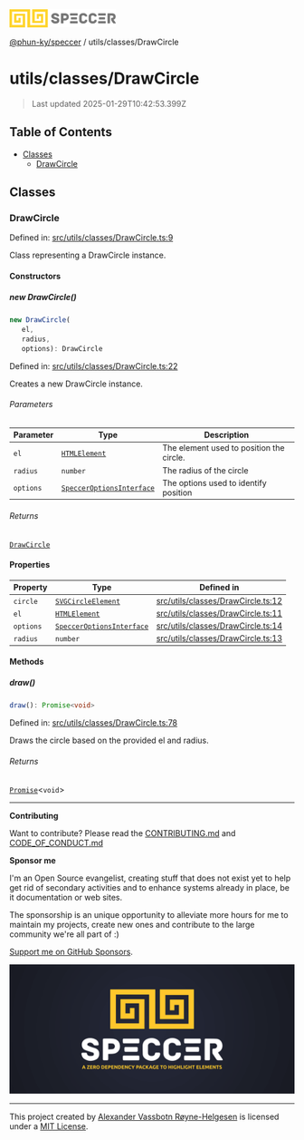 <div>
  <img alt="SPECCER logo" src="https://raw.githubusercontent.com/phun-ky/speccer/main/public/logo-speccer-horizontal-colored-package.svg?raw=true" style="max-height:32px;" />
</div>

[@phun-ky/speccer](../../README.md) / utils/classes/DrawCircle

# utils/classes/DrawCircle

> Last updated 2025-01-29T10:42:53.399Z

## Table of Contents

- [Classes](#classes)
  - [DrawCircle](#drawcircle)

## Classes

### DrawCircle

Defined in: [src/utils/classes/DrawCircle.ts:9](https://github.com/phun-ky/speccer/blob/main/src/utils/classes/DrawCircle.ts#L9)

Class representing a DrawCircle instance.

#### Constructors

##### new DrawCircle()

```ts
new DrawCircle(
   el,
   radius,
   options): DrawCircle
```

Defined in: [src/utils/classes/DrawCircle.ts:22](https://github.com/phun-ky/speccer/blob/main/src/utils/classes/DrawCircle.ts#L22)

Creates a new DrawCircle instance.

###### Parameters

| Parameter | Type                                                                        | Description                              |
| --------- | --------------------------------------------------------------------------- | ---------------------------------------- |
| `el`      | [`HTMLElement`](https://developer.mozilla.org/docs/Web/API/HTMLElement)     | The element used to position the circle. |
| `radius`  | `number`                                                                    | The radius of the circle                 |
| `options` | [`SpeccerOptionsInterface`](../../types/speccer.md#specceroptionsinterface) | The options used to identify position    |

###### Returns

[`DrawCircle`](DrawCircle.md#drawcircle)

#### Properties

| Property                     | Type                                                                              | Defined in                                                                                                             |
| ---------------------------- | --------------------------------------------------------------------------------- | ---------------------------------------------------------------------------------------------------------------------- |
| <a id="circle" /> `circle`   | [`SVGCircleElement`](https://developer.mozilla.org/docs/Web/API/SVGCircleElement) | [src/utils/classes/DrawCircle.ts:12](https://github.com/phun-ky/speccer/blob/main/src/utils/classes/DrawCircle.ts#L12) |
| <a id="el" /> `el`           | [`HTMLElement`](https://developer.mozilla.org/docs/Web/API/HTMLElement)           | [src/utils/classes/DrawCircle.ts:11](https://github.com/phun-ky/speccer/blob/main/src/utils/classes/DrawCircle.ts#L11) |
| <a id="options" /> `options` | [`SpeccerOptionsInterface`](../../types/speccer.md#specceroptionsinterface)       | [src/utils/classes/DrawCircle.ts:14](https://github.com/phun-ky/speccer/blob/main/src/utils/classes/DrawCircle.ts#L14) |
| <a id="radius" /> `radius`   | `number`                                                                          | [src/utils/classes/DrawCircle.ts:13](https://github.com/phun-ky/speccer/blob/main/src/utils/classes/DrawCircle.ts#L13) |

#### Methods

##### draw()

```ts
draw(): Promise<void>
```

Defined in: [src/utils/classes/DrawCircle.ts:78](https://github.com/phun-ky/speccer/blob/main/src/utils/classes/DrawCircle.ts#L78)

Draws the circle based on the provided el and radius.

###### Returns

[`Promise`](https://developer.mozilla.org/docs/Web/JavaScript/Reference/Global_Objects/Promise)\<`void`>

---

**Contributing**

Want to contribute? Please read the [CONTRIBUTING.md](https://github.com/phun-ky/speccer/blob/main/CONTRIBUTING.md) and [CODE_OF_CONDUCT.md](https://github.com/phun-ky/speccer/blob/main/CODE_OF_CONDUCT.md)

**Sponsor me**

I'm an Open Source evangelist, creating stuff that does not exist yet to help get rid of secondary activities and to enhance systems already in place, be it documentation or web sites.

The sponsorship is an unique opportunity to alleviate more hours for me to maintain my projects, create new ones and contribute to the large community we're all part of :)

[Support me on GitHub Sponsors](https://github.com/sponsors/phun-ky).

![Speccer banner, with logo and slogan: A zero dependency package to annotate or highlight elements](https://github.com/phun-ky/speccer/blob/main/public/speccer-banner.png?raw=true)

---

This project created by [Alexander Vassbotn Røyne-Helgesen](http://phun-ky.net) is licensed under a [MIT License](https://choosealicense.com/licenses/mit/).

